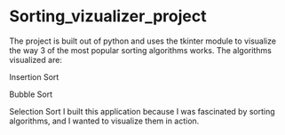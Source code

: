# Sorting_vizualizer_project
The project is built out of python and uses the tkinter module to visualize the way 3 of the most popular sorting algorithms works. The algorithms visualized are:

Insertion Sort

Bubble Sort

Selection Sort
 I built this application because I was fascinated by sorting algorithms, and I wanted to visualize them in action. 
